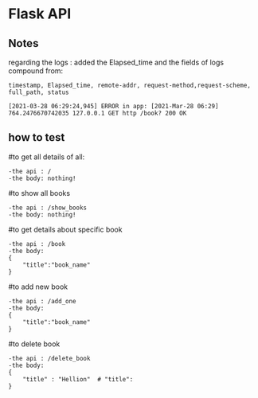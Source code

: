 # Flask API




## Notes

regarding the logs : added the Elapsed_time and the fields of logs compound from:
``` 
timestamp, Elapsed_time, remote-addr, request-method,request-scheme, full_path, status

[2021-03-28 06:29:24,945] ERROR in app: [2021-Mar-28 06:29] 764.2476670742035 127.0.0.1 GET http /book? 200 OK 

```

## how to test


#to get all details of all:
```
-the api : /
-the body: nothing!
```


#to show all books
```
-the api : /show_books
-the body: nothing!
```
#to get details about specific book

```
-the api : /book
-the body:
{
    "title":"book_name"
}
```


#to add new book

```
-the api : /add_one
-the body:
{
    "title":"book_name"
}
```


#to delete book
```
-the api : /delete_book
-the body:
{
    "title" : "Hellion"  # "title":
}

```

